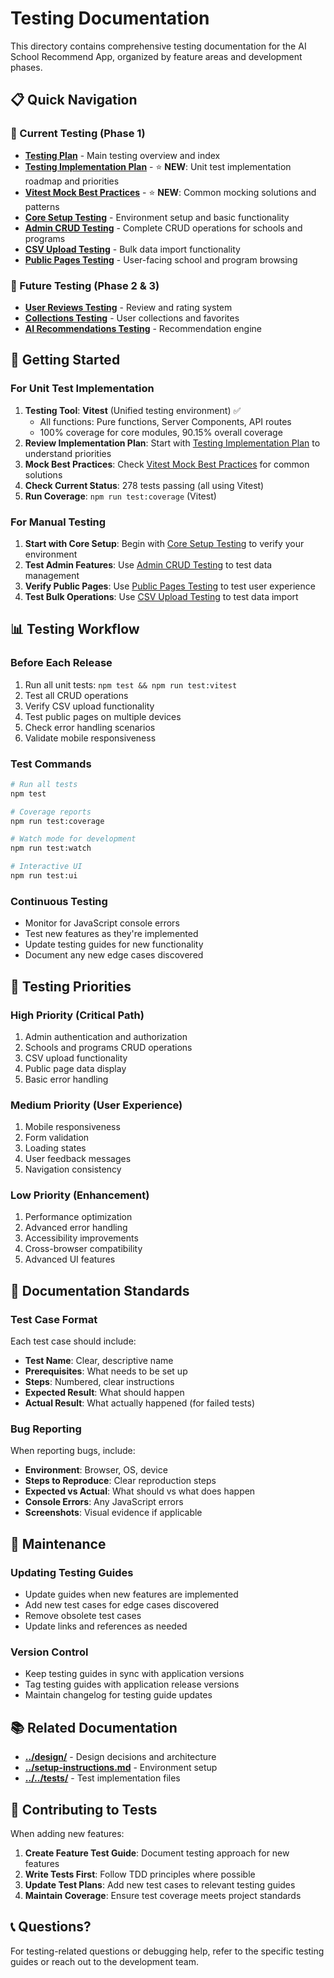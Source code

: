 # Testing Documentation

This directory contains comprehensive testing documentation for the AI School Recommend App, organized by feature areas and development phases.

## 📋 Quick Navigation

### 🧪 Current Testing (Phase 1)
- **[Testing Plan](./testing-plan.md)** - Main testing overview and index
- **[Testing Implementation Plan](./testing-implementation-plan.md)** - ⭐ **NEW**: Unit test implementation roadmap and priorities
- **[Vitest Mock Best Practices](./vitest-mock-best-practices.md)** - ⭐ **NEW**: Common mocking solutions and patterns
- **[Core Setup Testing](./core-setup-testing.md)** - Environment setup and basic functionality
- **[Admin CRUD Testing](./admin-crud-testing.md)** - Complete CRUD operations for schools and programs
- **[CSV Upload Testing](./csv-upload-testing.md)** - Bulk data import functionality
- **[Public Pages Testing](./public-pages-testing.md)** - User-facing school and program browsing

### 🔮 Future Testing (Phase 2 & 3)
- **[User Reviews Testing](./user-reviews-testing.md)** - Review and rating system
- **[Collections Testing](./collections-testing.md)** - User collections and favorites
- **[AI Recommendations Testing](./ai-recommendations-testing.md)** - Recommendation engine

## 🚀 Getting Started

### For Unit Test Implementation
1. **Testing Tool**: **Vitest** (Unified testing environment) ✅
   - All functions: Pure functions, Server Components, API routes
   - 100% coverage for core modules, 90.15% overall coverage
2. **Review Implementation Plan**: Start with [Testing Implementation Plan](./testing-implementation-plan.md) to understand priorities
3. **Mock Best Practices**: Check [Vitest Mock Best Practices](./vitest-mock-best-practices.md) for common solutions
4. **Check Current Status**: 278 tests passing (all using Vitest)
5. **Run Coverage**: `npm run test:coverage` (Vitest)

### For Manual Testing
1. **Start with Core Setup**: Begin with [Core Setup Testing](./core-setup-testing.md) to verify your environment
2. **Test Admin Features**: Use [Admin CRUD Testing](./admin-crud-testing.md) to test data management
3. **Verify Public Pages**: Use [Public Pages Testing](./public-pages-testing.md) to test user experience
4. **Test Bulk Operations**: Use [CSV Upload Testing](./csv-upload-testing.md) to test data import

## 📊 Testing Workflow

### Before Each Release
1. Run all unit tests: `npm test && npm run test:vitest`
2. Test all CRUD operations
3. Verify CSV upload functionality
4. Test public pages on multiple devices
5. Check error handling scenarios
6. Validate mobile responsiveness

### Test Commands
```bash
# Run all tests
npm test

# Coverage reports
npm run test:coverage

# Watch mode for development
npm run test:watch

# Interactive UI
npm run test:ui
```

### Continuous Testing
- Monitor for JavaScript console errors
- Test new features as they're implemented
- Update testing guides for new functionality
- Document any new edge cases discovered

## 🎯 Testing Priorities

### High Priority (Critical Path)
1. Admin authentication and authorization
2. Schools and programs CRUD operations
3. CSV upload functionality
4. Public page data display
5. Basic error handling

### Medium Priority (User Experience)
1. Mobile responsiveness
2. Form validation
3. Loading states
4. User feedback messages
5. Navigation consistency

### Low Priority (Enhancement)
1. Performance optimization
2. Advanced error handling
3. Accessibility improvements
4. Cross-browser compatibility
5. Advanced UI features

## 📝 Documentation Standards

### Test Case Format
Each test case should include:
- **Test Name**: Clear, descriptive name
- **Prerequisites**: What needs to be set up
- **Steps**: Numbered, clear instructions
- **Expected Result**: What should happen
- **Actual Result**: What actually happened (for failed tests)

### Bug Reporting
When reporting bugs, include:
- **Environment**: Browser, OS, device
- **Steps to Reproduce**: Clear reproduction steps
- **Expected vs Actual**: What should vs what does happen
- **Console Errors**: Any JavaScript errors
- **Screenshots**: Visual evidence if applicable

## 🔄 Maintenance

### Updating Testing Guides
- Update guides when new features are implemented
- Add new test cases for edge cases discovered
- Remove obsolete test cases
- Update links and references as needed

### Version Control
- Keep testing guides in sync with application versions
- Tag testing guides with application release versions
- Maintain changelog for testing guide updates

## 📚 Related Documentation

- **[../design/](../design/)** - Design decisions and architecture
- **[../setup-instructions.md](../setup-instructions.md)** - Environment setup
- **[../../__tests__/](../../__tests__/)** - Test implementation files

## 🤝 Contributing to Tests

When adding new features:

1. **Create Feature Test Guide**: Document testing approach for new features
2. **Write Tests First**: Follow TDD principles where possible
3. **Update Test Plans**: Add new test cases to relevant testing guides
4. **Maintain Coverage**: Ensure test coverage meets project standards

## 📞 Questions?

For testing-related questions or debugging help, refer to the specific testing guides or reach out to the development team.
